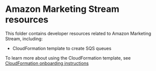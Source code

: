 # Amazon Marketing Stream resources

This folder contains developer resources related to Amazon Marketing Stream, including:

- CloudFormation template to create SQS queues

To learn more about using the CloudFormation template, see [CloudFormation onboarding instructions](https://advertising.amazon.com/API/docs/en-us/amazon-marketing-stream/cloud-formation)

